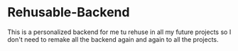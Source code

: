 # Rehusable-Backend
This is a personalized backend for me tu rehuse in all my future projects so I don't need to remake all the backend again and again to all the projects.
